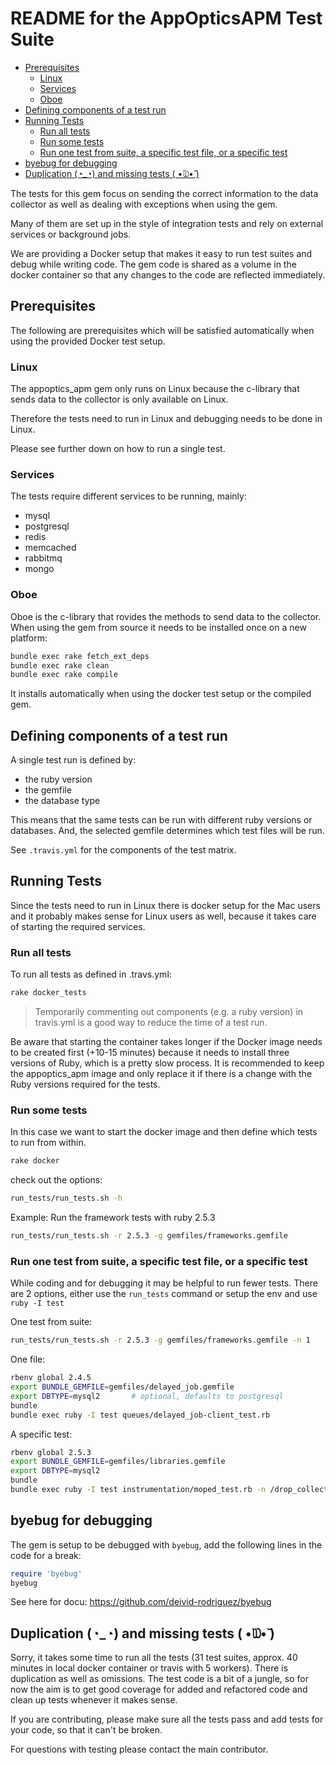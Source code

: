 # README for the AppOpticsAPM Test Suite

  * [Prerequisites](#prerequisites)
    * [Linux](#linux)
    * [Services](#services)
    * [Oboe](#oboe)
  * [Defining components of a test run](#defining-components-of-a-test-run)
  * [Running Tests](#running-tests)
    * [Run all tests](#run-all-tests)
    * [Run some tests](#run-some-tests)
    * [Run one test from suite, a specific test file, or a specific test](#run-one-test-from-suite,-a-specific-test-file,-or-a-specific-test)
  * [byebug for debugging](#byebug-for-debugging)
  * [Duplication (◔_◔) and missing tests ( •̆௰•̆ )](#duplication-(◔_◔)-and-missing-tests-(-•̆௰•̆-))

The tests for this gem focus on sending the correct information
to the data collector as well as dealing with exceptions when
using the gem.

Many of them are set up in the style of integration tests and rely
on external services or background jobs.

We are providing a Docker setup that makes it easy to run test suites
and debug while writing code. The gem code is shared as a volume in the
docker container so that any changes to the code are reflected
immediately.

## Prerequisites

The following are prerequisites which will be satisfied automatically when
using the provided Docker test setup.

### Linux
The appoptics_apm gem only runs on Linux because the c-library that
sends data to the collector is only available on Linux.

Therefore the tests need to run in Linux and debugging needs to be
done in Linux.

Please see further down on how to run a single test.

### Services
The tests require different services to be running, mainly:
* mysql
* postgresql
* redis
* memcached
* rabbitmq
* mongo

### Oboe
Oboe is the c-library that rovides the methods to send data to
the collector.
When using the gem from source it needs to be installed once on a
new platform:
```bash
bundle exec rake fetch_ext_deps
bundle exec rake clean
bundle exec rake compile
```
It installs automatically when using the docker test setup or the compiled gem.

## Defining components of a test run
A single test run is defined by:
* the ruby version
* the gemfile
* the database type

This means that the same tests can be run with different ruby versions
or databases. And, the selected gemfile determines which test files will be run.

See `.travis.yml` for the components of the test matrix.

## Running Tests
Since the tests need to run in Linux there is docker setup for
the Mac users and it probably makes sense for Linux users as well,
because it takes care of starting the required services.

### Run all tests
To run all tests as defined in .travs.yml:
```bash
rake docker_tests
```
>Temporarily commenting out components (e.g. a ruby version) in travis.yml
is a good way to reduce the time of a test run.

Be aware that starting the container takes longer if the Docker image needs to be created first
(+10-15 minutes) because it needs to install three versions of Ruby, which is a pretty
slow process. It is recommended to keep the appoptics_apm image and only replace
it if there is a change with the Ruby versions required for the tests.

### Run some tests
In this case we want to start the docker image and then define
which tests to run from within.
```bash
rake docker
```

check out the options:
```bash
run_tests/run_tests.sh -h
```

Example: Run the framework tests with ruby 2.5.3
```bash
run_tests/run_tests.sh -r 2.5.3 -g gemfiles/frameworks.gemfile
```

### Run one test from suite, a specific test file, or a specific test
While coding and for debugging it may be helpful to run fewer tests.
There are 2 options, either use the `run_tests` command or setup the
env and use `ruby -I test`

One test from suite:
```bash
run_tests/run_tests.sh -r 2.5.3 -g gemfiles/frameworks.gemfile -n 1
```

One file:
```bash
rbenv global 2.4.5
export BUNDLE_GEMFILE=gemfiles/delayed_job.gemfile
export DBTYPE=mysql2       # optional, defaults to postgresql
bundle
bundle exec ruby -I test queues/delayed_job-client_test.rb
```

A specific test:
```bash
rbenv global 2.5.3
export BUNDLE_GEMFILE=gemfiles/libraries.gemfile
export DBTYPE=mysql2
bundle
bundle exec ruby -I test instrumentation/moped_test.rb -n /drop_collection/
```

## byebug for debugging

The gem is setup to be debugged with `byebug`, add the following lines in the code for a break:
```ruby
require 'byebug'
byebug
```
See here for docu: https://github.com/deivid-rodriguez/byebug

## Duplication (◔_◔) and missing tests ( •̆௰•̆ )
Sorry, it takes some time to run all the tests (31 test suites, approx. 40
minutes in local docker container or travis with 5 workers). There is
duplication as well as omissions. The test code is a bit of a jungle, so
for now the aim is to get good coverage for added and refactored code and
clean up tests whenever it makes sense.

If you are contributing, please make sure all the tests pass and add
tests for your code, so that it can't be broken.

For questions with testing please contact the main contributor.
